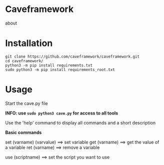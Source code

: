 # Caveframework

about

# Installation

```git clone https://github.com/caveframework/caveframework.git``` <br/>
```cd caveframework/``` <br/>
```python3 -m pip install requirements.txt``` <br/>
```sudo python3 -m pip install requirements_root.txt``` <br/>

# Usage

Start the cave.py file

**INFO: use ```sudo python3 cave.py``` for access to all tools**

Use the 'help' command to display all commands and a short description

**Basic commands**

set (varname) (varvalue) ==> set variable
get (varname)            ==> get the value of a variable
ret (varname)            ==> remove a variable

use (scriptname)         ==> set the script you want to use

